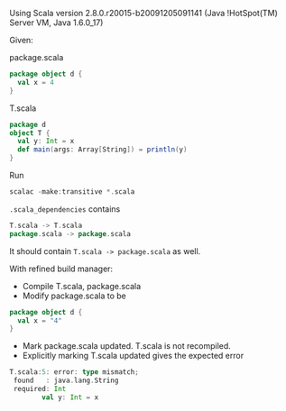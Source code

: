 Using Scala version 2.8.0.r20015-b20091205091141 (Java !HotSpot(TM) Server VM, Java 1.6.0_17)

Given:

package.scala
```scala
package object d {
  val x = 4
}
```

T.scala
```scala
package d
object T {
  val y: Int = x
  def main(args: Array[String]) = println(y)
}
```

Run
```scala
scalac -make:transitive *.scala
```

`.scala_dependencies` contains
```scala
T.scala -> T.scala
package.scala -> package.scala
```

It should contain `T.scala -> package.scala` as well.

With refined build manager:

 * Compile T.scala, package.scala
 * Modify package.scala to be
```scala
package object d {
  val x = "4"
}
```
 * Mark package.scala updated.  T.scala is not recompiled.
 * Explicitly marking T.scala updated gives the expected error
```scala
T.scala:5: error: type mismatch;
 found   : java.lang.String
 required: Int
        val y: Int = x
```
